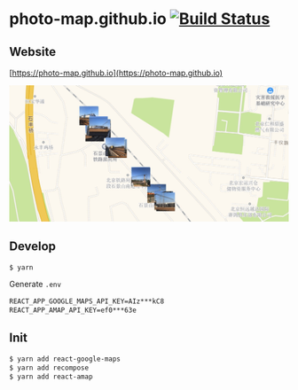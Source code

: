 # photo-map.github.io [![Build Status](https://travis-ci.org/photo-map/photo-map.github.io.svg?branch=master)](https://travis-ci.org/photo-map/photo-map.github.io)

## Website

[https://photo-map.github.io](https://photo-map.github.io)

![](demo.jpg)

## Develop

```
$ yarn
```

Generate `.env`

```
REACT_APP_GOOGLE_MAPS_API_KEY=AIz***kC8
REACT_APP_AMAP_API_KEY=ef0***63e
```

## Init

```
$ yarn add react-google-maps
$ yarn add recompose
$ yarn add react-amap
```

